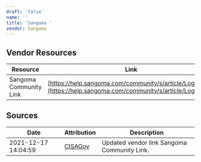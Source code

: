 ```yaml
---
draft: 'false'
name: ''
title: 'Sangoma '
vendor: Sangoma
---
```


## Vendor Resources
| Resource | Link |
| --- | --- |
| Sangoma Community Link | [https://help.sangoma.com/community/s/article/Log4Shell](https://help.sangoma.com/community/s/article/Log4Shell) |



## Sources
| Date | Attribution | Description |
| --- | --- | --- |
| 2021-12-17 14:04:59 | [CISAGov](https://raw.githubusercontent.com/cisagov/log4j-affected-db/develop/README.md) | Updated vendor link Sangoma Community Link.  |
